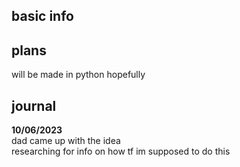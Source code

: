 ## basic info

## plans
will be made in python hopefully<br>

## journal
**10/06/2023**<br>
dad came up with the idea<br>
researching for info on how tf im supposed to do this